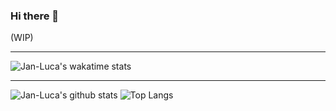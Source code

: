 ### Hi there 👋
(WIP)
<!--
**JaLuMu/JaLuMu** is a ✨ _special_ ✨ repository because its `README.md` (this file) appears on your GitHub profile.

Here are some ideas to get you started:

- 🔭 I’m currently working on ...
- 🌱 I’m currently learning ...
- 👯 I’m looking to collaborate on ...
- 🤔 I’m looking for help with ...
- 💬 Ask me about ...
- 📫 How to reach me: ...
- 😄 Pronouns: ...
- ⚡ Fun fact: ...
-->
__________
![Jan-Luca's wakatime stats](https://github-readme-stats.vercel.app/api/wakatime?username=JaLuMu&show_icons=true&theme=tokyonight&bg_color=FF000000&hide_border=true)
__________
![Jan-Luca's github stats](https://github-readme-stats.vercel.app/api?username=JaLuMu&count_private=true&show_icons=true&theme=tokyonight&bg_color=FF000000&hide_border=true)
![Top Langs](https://github-readme-stats.vercel.app/api/top-langs/?username=JaLuMu&layout=compact&show_icons=true&theme=tokyonight&bg_color=FF000000&hide_border=true)


